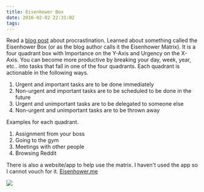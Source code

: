 ```yaml
---
title: Eisenhower Box
date: 2016-02-02 22:31:02
tags:
---
```

Read a [blog post](http://waitbutwhy.com/2013/10/why-procrastinators-procrastinate.html "Wait But Why") about procrastination. Learned about something called the Eisenhower Box (or as the blog author calls it the Eisenhower Matrix). It is a four quadrant box with Importance on the Y-Axis and Urgency on the X-Axis. You can become more productive by breaking your day, week, year, etc.. into tasks that fall in one of the four quadrants. Each quadrant is actionable in the following ways.

  1. Urgent and important tasks are to be done immediately
  2. Non-urgent and important tasks are to be scheduled to be done in the future
  3. Urgent and unimportant tasks are to be delegated to someone else
  4. Non-urgent and unimportant tasks are to be thrown away

Examples for each quadrant.

  1. Assignment from your boss
  2. Going to the gym
  3. Meetings with other people
  4. Browsing Reddit

There is also a website/app to help use the matrix. I haven't used the app so I cannot vouch for it. [Eisenhower.me](http://www.eisenhower.me/)

![](/images/Eisenhower-Matrix.png)
